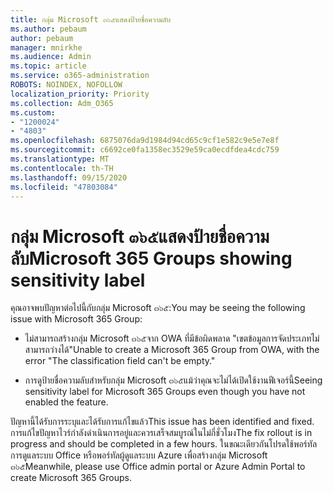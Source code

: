 ```yaml
---
title: กลุ่ม Microsoft ๓๖๕แสดงป้ายชื่อความลับ
ms.author: pebaum
author: pebaum
manager: mnirkhe
ms.audience: Admin
ms.topic: article
ms.service: o365-administration
ROBOTS: NOINDEX, NOFOLLOW
localization_priority: Priority
ms.collection: Adm_O365
ms.custom:
- "1200024"
- "4803"
ms.openlocfilehash: 6875076da9d1984d94cd65c9cf1e582c9e5e7e8f
ms.sourcegitcommit: c6692ce0fa1358ec3529e59ca0ecdfdea4cdc759
ms.translationtype: MT
ms.contentlocale: th-TH
ms.lasthandoff: 09/15/2020
ms.locfileid: "47803084"
---
```

# <a name="microsoft-365-groups-showing-sensitivity-label"></a><span data-ttu-id="08c0f-102">กลุ่ม Microsoft ๓๖๕แสดงป้ายชื่อความลับ</span><span class="sxs-lookup"><span data-stu-id="08c0f-102">Microsoft 365 Groups showing sensitivity label</span></span>

<span data-ttu-id="08c0f-103">คุณอาจพบปัญหาต่อไปนี้กับกลุ่ม Microsoft ๓๖๕:</span><span class="sxs-lookup"><span data-stu-id="08c0f-103">You may be seeing the following issue with Microsoft 365 Group:</span></span>

- <span data-ttu-id="08c0f-104">ไม่สามารถสร้างกลุ่ม Microsoft ๓๖๕จาก OWA ที่มีข้อผิดพลาด "เขตข้อมูลการจัดประเภทไม่สามารถว่างได้"</span><span class="sxs-lookup"><span data-stu-id="08c0f-104">Unable to create a Microsoft 365 Group from OWA, with the error "The classification field can't be empty."</span></span>

- <span data-ttu-id="08c0f-105">การดูป้ายชื่อความลับสำหรับกลุ่ม Microsoft ๓๖๕แม้ว่าคุณจะไม่ได้เปิดใช้งานฟีเจอร์นี้</span><span class="sxs-lookup"><span data-stu-id="08c0f-105">Seeing sensitivity label for Microsoft 365 Groups even though you have not enabled the feature.</span></span>

<span data-ttu-id="08c0f-106">ปัญหานี้ได้รับการระบุและได้รับการแก้ไขแล้ว</span><span class="sxs-lookup"><span data-stu-id="08c0f-106">This issue has been identified and fixed.</span></span> <span data-ttu-id="08c0f-107">การแก้ไขปัญหาไวร์กำลังดำเนินการอยู่และควรเสร็จสมบูรณ์ในไม่กี่ชั่วโมง</span><span class="sxs-lookup"><span data-stu-id="08c0f-107">The fix rollout is in progress and should be completed in a few hours.</span></span> <span data-ttu-id="08c0f-108">ในขณะเดียวกันโปรดใช้พอร์ทัลการดูแลระบบ Office หรือพอร์ทัลผู้ดูแลระบบ Azure เพื่อสร้างกลุ่ม Microsoft ๓๖๕</span><span class="sxs-lookup"><span data-stu-id="08c0f-108">Meanwhile, please use Office admin portal or Azure Admin Portal to create Microsoft 365 Groups.</span></span>  
